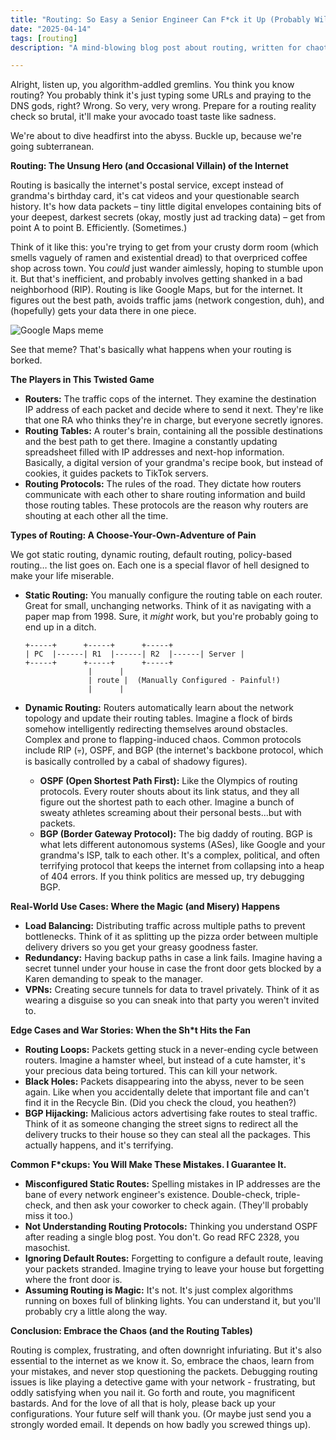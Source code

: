 ```yaml
---
title: "Routing: So Easy a Senior Engineer Can F*ck it Up (Probably Will)"
date: "2025-04-14"
tags: [routing]
description: "A mind-blowing blog post about routing, written for chaotic Gen Z engineers who probably learned to code from TikTok."

---
```


Alright, listen up, you algorithm-addled gremlins. You think you know routing? You probably think it's just typing some URLs and praying to the DNS gods, right? Wrong. So very, very wrong. Prepare for a routing reality check so brutal, it'll make your avocado toast taste like sadness.

We're about to dive headfirst into the abyss. Buckle up, because we're going subterranean.

**Routing: The Unsung Hero (and Occasional Villain) of the Internet**

Routing is basically the internet's postal service, except instead of grandma's birthday card, it's cat videos and your questionable search history. It's how data packets – tiny little digital envelopes containing bits of your deepest, darkest secrets (okay, mostly just ad tracking data) – get from point A to point B. Efficiently. (Sometimes.)

Think of it like this: you're trying to get from your crusty dorm room (which smells vaguely of ramen and existential dread) to that overpriced coffee shop across town. You *could* just wander aimlessly, hoping to stumble upon it. But that's inefficient, and probably involves getting shanked in a bad neighborhood (RIP). Routing is like Google Maps, but for the internet. It figures out the best path, avoids traffic jams (network congestion, duh), and (hopefully) gets your data there in one piece.

![Google Maps meme](https://i.kym-cdn.com/entries/icons/original/000/024/196/sign.jpg)

See that meme? That's basically what happens when your routing is borked.

**The Players in This Twisted Game**

*   **Routers:** The traffic cops of the internet. They examine the destination IP address of each packet and decide where to send it next. They're like that one RA who thinks they're in charge, but everyone secretly ignores.
*   **Routing Tables:** A router's brain, containing all the possible destinations and the best path to get there. Imagine a constantly updating spreadsheet filled with IP addresses and next-hop information. Basically, a digital version of your grandma's recipe book, but instead of cookies, it guides packets to TikTok servers.
*   **Routing Protocols:** The rules of the road. They dictate how routers communicate with each other to share routing information and build those routing tables. These protocols are the reason why routers are shouting at each other all the time.

**Types of Routing: A Choose-Your-Own-Adventure of Pain**

We got static routing, dynamic routing, default routing, policy-based routing… the list goes on. Each one is a special flavor of hell designed to make your life miserable.

*   **Static Routing:** You manually configure the routing table on each router. Great for small, unchanging networks. Think of it as navigating with a paper map from 1998. Sure, it *might* work, but you're probably going to end up in a ditch.

    ```ascii
    +-----+      +-----+      +-----+
    | PC  |------| R1  |------| R2  |------| Server |
    +-----+      +-----+      +-----+
                  |      |
                  | route |  (Manually Configured - Painful!)
                  |      |
    ```
*   **Dynamic Routing:** Routers automatically learn about the network topology and update their routing tables. Imagine a flock of birds somehow intelligently redirecting themselves around obstacles. Complex and prone to flapping-induced chaos. Common protocols include RIP (💀), OSPF, and BGP (the internet's backbone protocol, which is basically controlled by a cabal of shadowy figures).

    *   **OSPF (Open Shortest Path First):** Like the Olympics of routing protocols. Every router shouts about its link status, and they all figure out the shortest path to each other. Imagine a bunch of sweaty athletes screaming about their personal bests...but with packets.
    *   **BGP (Border Gateway Protocol):** The big daddy of routing. BGP is what lets different autonomous systems (ASes), like Google and your grandma's ISP, talk to each other. It's a complex, political, and often terrifying protocol that keeps the internet from collapsing into a heap of 404 errors. If you think politics are messed up, try debugging BGP.

**Real-World Use Cases: Where the Magic (and Misery) Happens**

*   **Load Balancing:** Distributing traffic across multiple paths to prevent bottlenecks. Think of it as splitting up the pizza order between multiple delivery drivers so you get your greasy goodness faster.
*   **Redundancy:** Having backup paths in case a link fails. Imagine having a secret tunnel under your house in case the front door gets blocked by a Karen demanding to speak to the manager.
*   **VPNs:** Creating secure tunnels for data to travel privately. Think of it as wearing a disguise so you can sneak into that party you weren't invited to.

**Edge Cases and War Stories: When the Sh*t Hits the Fan**

*   **Routing Loops:** Packets getting stuck in a never-ending cycle between routers. Imagine a hamster wheel, but instead of a cute hamster, it's your precious data being tortured. This can kill your network.
*   **Black Holes:** Packets disappearing into the abyss, never to be seen again. Like when you accidentally delete that important file and can't find it in the Recycle Bin. (Did you check the cloud, you heathen?)
*   **BGP Hijacking:** Malicious actors advertising fake routes to steal traffic. Think of it as someone changing the street signs to redirect all the delivery trucks to their house so they can steal all the packages. This actually happens, and it's terrifying.

**Common F*ckups: You Will Make These Mistakes. I Guarantee It.**

*   **Misconfigured Static Routes:** Spelling mistakes in IP addresses are the bane of every network engineer's existence. Double-check, triple-check, and then ask your coworker to check again. (They'll probably miss it too.)
*   **Not Understanding Routing Protocols:** Thinking you understand OSPF after reading a single blog post. You don't. Go read RFC 2328, you masochist.
*   **Ignoring Default Routes:** Forgetting to configure a default route, leaving your packets stranded. Imagine trying to leave your house but forgetting where the front door is.
*   **Assuming Routing is Magic:** It's not. It's just complex algorithms running on boxes full of blinking lights. You can understand it, but you'll probably cry a little along the way.

**Conclusion: Embrace the Chaos (and the Routing Tables)**

Routing is complex, frustrating, and often downright infuriating. But it's also essential to the internet as we know it. So, embrace the chaos, learn from your mistakes, and never stop questioning the packets. Debugging routing issues is like playing a detective game with your network - frustrating, but oddly satisfying when you nail it. Go forth and route, you magnificent bastards. And for the love of all that is holy, please back up your configurations. Your future self will thank you. (Or maybe just send you a strongly worded email. It depends on how badly you screwed things up).
